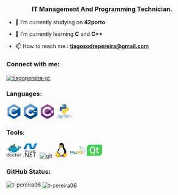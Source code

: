 <h3 align="center">IT Management And Programming Technician.</h3>

- 🔭 I’m currently studying on **42porto**

- 🌱 I’m currently learning **C** and **C++**

- 📫 How to reach me **: tiagosodrepereira@gmail.com**

<h3 align="left">Connect with me:</h3>
<p align="left">
<a href="https://linkedin.com/in/tiagopereira-pt" target="blank"><img align="center" src="https://raw.githubusercontent.com/rahuldkjain/github-profile-readme-generator/master/src/images/icons/Social/linked-in-alt.svg" alt="tiagopereira-pt" height="30" width="40" /></a>
</p>

<h3 align="left">Languages: </h3>
<p align="left"> 
  <img src="https://raw.githubusercontent.com/devicons/devicon/master/icons/c/c-original.svg" alt="c" width="40" height="40"/>
  <img src="https://raw.githubusercontent.com/devicons/devicon/master/icons/cplusplus/cplusplus-original.svg" alt="cplusplus" width="40" height="40"/>
  <img src="https://raw.githubusercontent.com/devicons/devicon/master/icons/csharp/csharp-original.svg" alt="csharp" width="40" height="40"/>
  <img src="https://github.com/devicons/devicon/blob/master/icons/python/python-original-wordmark.svg" alt="python" width="40" height="40"/>
</p>

<h3 align="left">Tools: </h3>
<p align="left">
    <img src="https://raw.githubusercontent.com/devicons/devicon/master/icons/docker/docker-original-wordmark.svg" alt="docker" width="40" height="40"/>
    <img src="https://raw.githubusercontent.com/devicons/devicon/master/icons/dot-net/dot-net-original-wordmark.svg" alt="dotnet" width="40" height="40"/>
    <img src="https://www.vectorlogo.zone/logos/git-scm/git-scm-icon.svg" alt="git" width="40" height="40"/>
    <img src="https://raw.githubusercontent.com/devicons/devicon/master/icons/linux/linux-original.svg" alt="linux" width="40" height="40"/>
    <img src="https://raw.githubusercontent.com/devicons/devicon/master/icons/mysql/mysql-original-wordmark.svg" alt="mysql" width="40" height="40"/>
    <img src="https://github.com/devicons/devicon/blob/master/icons/qt/qt-original.svg" alt="mysql" width="40" height="40"/>
</p>

<h3 align="left">GitHub Status:</h3>
<p><img align="left" src="https://github-readme-stats.vercel.app/api?username=t-pereira06&show_icons=true&locale=en&theme=github_dark&hide_border=true" alt="t-pereira06" /></p>
<p>&nbsp;<img align="center" src="https://github-readme-stats.vercel.app/api/top-langs/?username=t-pereira06&layout=compact&theme=github_dark&hide_border=true" alt="t-pereira06" /></p>
